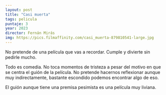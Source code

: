 ```yaml
---
layout: post
title: "Casi muerta"
tags: pelicula
puntaje: 3
year: 2023
director: Fernán Mirás
img: https://pics.filmaffinity.com/casi_muerta-879810541-large.jpg
---
```


No pretende de una película que vas a recordar. Cumple y divierte sin pedirle mucho.

Todo es comedia. No toca momentos de tristeza a pesar del motivo en que se centra el guión de la película. No pretende hacernos reflexionar aunque muy indirectamente, bastante escondido podemos encontrar algo de eso.

El guión aunque tiene una premisa pesimista es una película muy liviana.
